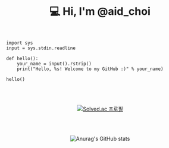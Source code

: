 <div align = center><h1>💻 Hi, I'm @aid_choi </h1></div>
<br>

```python3
import sys
input = sys.stdin.readline

def hello():
    your_name = input().rstrip()
    print("Hello, %s! Welcome to my GitHub :)" % your_name)

hello()
```
<br>
<br>

<div align = center>
    
[![Solved.ac 프로필](http://mazassumnida.wtf/api/v2/generate_badge?boj=chjwoo123)](https://solved.ac/chjwoo123)
 
<br>
<br>
    
![Anurag's GitHub stats](https://github-readme-stats.vercel.app/api?username=Choi-Jiwon-38&&show_icons=true&theme=vue)
